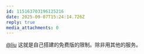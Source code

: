```yaml
---
id: 115163703196125216
date: 2025-09-07T15:24:14.726Z
reply: true
media_attachments: 0
---
```


[@liu](https://iliu.org/) 这就是自己搭建的免费版的限制。除非用其他的服务。

